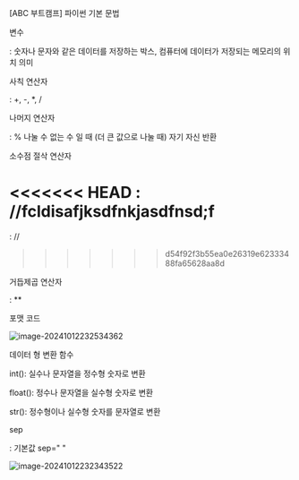 [ABC 부트캠프] 파이썬 기본 문법



변수

: 숫자나 문자와 같은 데이터를 저장하는 박스, 컴퓨터에 데이터가 저장되는 메모리의 위치 의미



사칙 연산자

: +, -, *, /



나머지 연산자

: % 나눌 수 없는 수 일 때 (더 큰 값으로 나눌 때) 자기 자신 반환



소수점 절삭 연산자

<<<<<<< HEAD
: //fcldisafjksdfnkjasdfnsd;f
=======
: //
>>>>>>> d54f92f3b55ea0e26319e62333488fa65628aa8d



거듭제곱 연산자

: **



포맷 코드

![image-20241012232534362](/Users/jeongjaemin/Desktop/gitjm34.github.io/images/2023-07-05/image-20241012232534362.png)

데이터 형 변환 함수

int(): 실수나 문자열을 정수형 숫자로 변환

float(): 정수나 문자열을 실수형 숫자로 변환

str(): 정수형이나 실수형 숫자를 문자열로 변환



sep

: 기본값 sep=" "

![image-20241012232343522](/Users/jeongjaemin/Desktop/gitjm34.github.io/images/image-20241012232343522.png)
